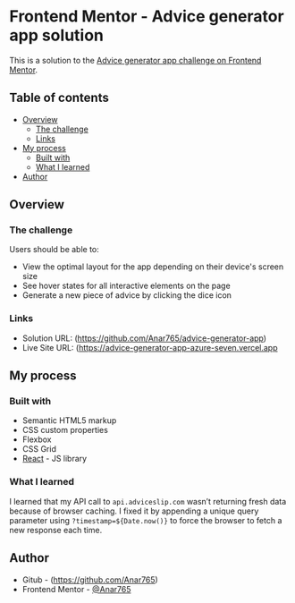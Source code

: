 # Frontend Mentor - Advice generator app solution

This is a solution to the [Advice generator app challenge on Frontend Mentor](https://www.frontendmentor.io/challenges/advice-generator-app-QdUG-13db).

## Table of contents

- [Overview](#overview)
  - [The challenge](#the-challenge)
  - [Links](#links)
- [My process](#my-process)
  - [Built with](#built-with)
  - [What I learned](#what-i-learned)
- [Author](#author)

## Overview

### The challenge

Users should be able to:

- View the optimal layout for the app depending on their device's screen size
- See hover states for all interactive elements on the page
- Generate a new piece of advice by clicking the dice icon

### Links

- Solution URL: (https://github.com/Anar765/advice-generator-app)
- Live Site URL: (https://advice-generator-app-azure-seven.vercel.app

## My process

### Built with

- Semantic HTML5 markup
- CSS custom properties
- Flexbox
- CSS Grid
- [React](https://reactjs.org/) - JS library

### What I learned

I learned that my API call to `api.adviceslip.com` wasn’t returning fresh data because of browser caching. I fixed it by appending a unique query parameter using `?timestamp=${Date.now()}` to force the browser to fetch a new response each time.

## Author

- Gitub - (https://github.com/Anar765)
- Frontend Mentor - [@Anar765](https://www.frontendmentor.io/profile/Anar765)
